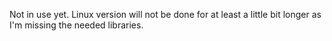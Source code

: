 Not in use yet.
Linux version will not be done for at least a little bit longer as I'm missing the needed libraries.